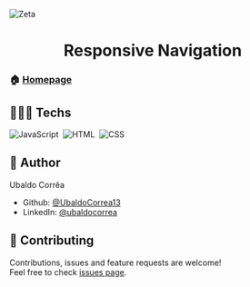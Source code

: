 ![Zeta](https://user-images.githubusercontent.com/92760416/160698357-62a6fd9c-6ac0-48f8-b233-337a7780d49f.gif)


<h1 align="center">Responsive Navigation</h1>

### 🏠 [Homepage](https://github.com/UbaldoCorrea13/Presentation-card#readme)

## 👨🏾‍💻 Techs
![JavaScript](https://img.shields.io/badge/-JavaScript-05122A?style=flat&logo=JavaScript)&nbsp;
![HTML](https://img.shields.io/badge/-HTML-05122A?style=flat&logo=HTML5)&nbsp;
![CSS](https://img.shields.io/badge/-CSS-05122A?style=flat&logo=CSS3&logoColor=1572B6)&nbsp;

## 👤 Author

Ubaldo Corrêa

* Github: [@UbaldoCorrea13](https://github.com/UbaldoCorrea13)
* LinkedIn: [@ubaldocorrea](https://linkedin.com/in/ubaldocorrea)

## 🤝 Contributing

Contributions, issues and feature requests are welcome!<br />Feel free to check [issues page](https://github.com/UbaldoCorrea13).
